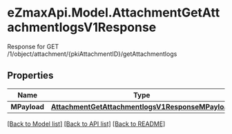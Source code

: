 # eZmaxApi.Model.AttachmentGetAttachmentlogsV1Response
Response for GET /1/object/attachment/{pkiAttachmentID}/getAttachmentlogs

## Properties

Name | Type | Description | Notes
------------ | ------------- | ------------- | -------------
**MPayload** | [**AttachmentGetAttachmentlogsV1ResponseMPayload**](AttachmentGetAttachmentlogsV1ResponseMPayload.md) |  | 

[[Back to Model list]](../README.md#documentation-for-models) [[Back to API list]](../README.md#documentation-for-api-endpoints) [[Back to README]](../README.md)

